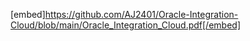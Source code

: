 [embed]https://github.com/AJ2401/Oracle-Integration-Cloud/blob/main/Oracle_Integration_Cloud.pdf[/embed]
